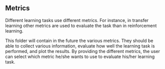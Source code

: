 ## Metrics

Different learning tasks use different metrics. For instance, in transfer learning other metrics are used to evaluate 
the task than in reinforcement learning.

This folder will contain in the future the various metrics. They should be able to collect various information, 
evaluate how well the learning task is performed, and plot the results.
By providing the different metrics, the user can select which metric he/she wants to use to evaluate his/her learning 
task.

